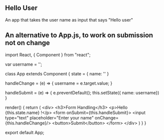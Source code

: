 ## Hello User

An app that takes the user name as input that says "Hello user"


## An alternative to App.js, to work on submission not on change

import React, { Component } from "react";

var username = '';

class App extends Component {
  state = {
    name: ''
  }

  handleChange = (e) => {
    username = e.target.value;
  }

  handleSubmit = (e) => {
    e.preventDefault();
    this.setState({ name: username})
  }

  render() {
    return (
      &lt;div&gt;
        &lt;h3&gt;Form Handling&lt;/h3&gt;
        &lt;p&gt;Hello {this.state.name} !&lt;/p&gt;
        &lt;form onSubmit={this.handleSubmit}&gt;
          &lt;input type="text" placeholder="Enter your name" onChange={this.handleChange}/&gt;
          &lt;button&gt;Submit&lt;/button&gt;
        &lt;/form&gt;
      &lt;/div&gt;
    )
  }
}

export default App;
